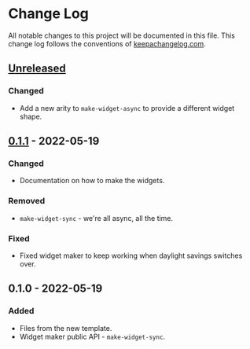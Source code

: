 # Change Log
All notable changes to this project will be documented in this file. This change log follows the conventions of [keepachangelog.com](http://keepachangelog.com/).

## [Unreleased]
### Changed
- Add a new arity to `make-widget-async` to provide a different widget shape.

## [0.1.1] - 2022-05-19
### Changed
- Documentation on how to make the widgets.

### Removed
- `make-widget-sync` - we're all async, all the time.

### Fixed
- Fixed widget maker to keep working when daylight savings switches over.

## 0.1.0 - 2022-05-19
### Added
- Files from the new template.
- Widget maker public API - `make-widget-sync`.

[Unreleased]: https://github.com/your-name/hn-who-is-hiring-scrapper/compare/0.1.1...HEAD
[0.1.1]: https://github.com/your-name/hn-who-is-hiring-scrapper/compare/0.1.0...0.1.1
